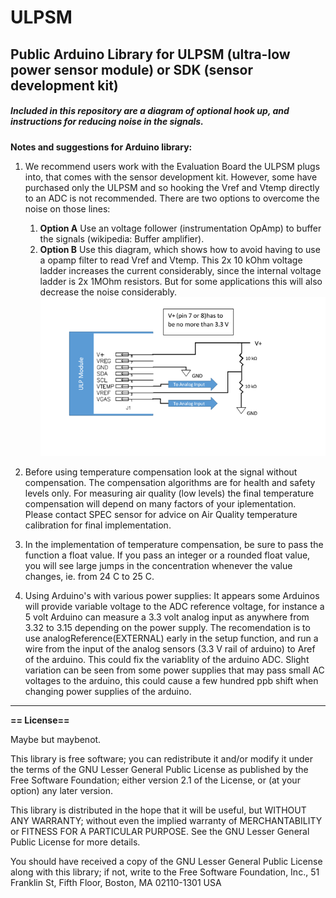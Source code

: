 # ULPSM
## Public Arduino Library for ULPSM (ultra-low power sensor module) or SDK (sensor development kit)

##### Included in this repository are a diagram of optional hook up, and instructions for reducing noise in the signals.


**Notes and suggestions for Arduino library:**

  1. We recommend users work with the Evaluation Board the ULPSM plugs into, that comes with the sensor development kit. However, some have purchased only the ULPSM and so hooking the Vref and Vtemp directly to an ADC is not recommended. There are two options to overcome the noise on those lines:
        1. **Option A** Use an voltage follower (instrumentation OpAmp) to buffer the signals  (wikipedia: Buffer amplifier).
        2. **Option B** Use this diagram, which shows how to avoid having to use a opamp filter to read Vref and Vtemp. This 2x 10 kOhm voltage ladder increases the current considerably, since the internal voltage ladder is 2x 1MOhm resistors. But for some applications this will also decrease the noise considerably. 
![ reducing noise in the signals](image1.png)


  2.  Before using temperature compensation look at the signal without compensation. The compensation algorithms are for health and safety levels only. For measuring air quality (low levels) the final temperature compensation will depend on many factors of your iplementation. Please contact SPEC sensor for advice on Air Quality temperature calibration for final implementation.

  3.  In the implementation of temperature compensation, be sure to pass the function a float value. If you pass an integer or a rounded float value, you will see large jumps in the concentration whenever the value changes, ie. from 24 C to 25 C.

  4.  Using Arduino's with various power supplies:  It appears some Arduinos will provide variable voltage to the ADC reference voltage, for instance a 5 volt Arduino can measure a 3.3 volt analog input as anywhere from 3.32 to 3.15 depending on the power supply. The recomendation is to use analogReference(EXTERNAL) early in the setup function, and run a wire from the input of the analog sensors (3.3 V rail of arduino) to Aref of the arduino. This could fix the variablity of the arduino ADC.  Slight variation can be seen from some power supplies that may pass small AC voltages to the arduino, this could cause a few hundred ppb shift when changing power supplies of the arduino.


<hr>

**== License==**

Maybe but maybenot.

This library is free software; you can redistribute it and/or
modify it under the terms of the GNU Lesser General Public
License as published by the Free Software Foundation; either
version 2.1 of the License, or (at your option) any later version.

This library is distributed in the hope that it will be useful,
but WITHOUT ANY WARRANTY; without even the implied warranty of
MERCHANTABILITY or FITNESS FOR A PARTICULAR PURPOSE. See the GNU
Lesser General Public License for more details.

You should have received a copy of the GNU Lesser General Public
License along with this library; if not, write to the Free Software
Foundation, Inc., 51 Franklin St, Fifth Floor, Boston, MA 02110-1301 USA
